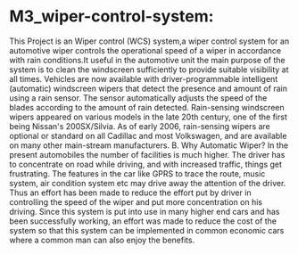 # M3_wiper-control-system:


This Project is an Wiper control (WCS) system,a wiper control system for an automotive wiper controls the operational speed of a wiper in accordance with rain conditions.It useful in the automotive unit the main purpose of the system is to clean the windscreen sufficiently to provide suitable visibility at all times.
Vehicles are now available with driver-programmable intelligent (automatic) windscreen wipers that detect the presence and amount of rain using a rain sensor.
The sensor automatically adjusts the speed of the blades according to the amount of rain detected. Rain-sensing windscreen wipers appeared on various models in the late 20th century, one of the first being Nissan's 200SX/Silvia. As of early 2006, rain-sensing wipers are optional or standard on all Cadillac and most Volkswagen, and are available on many other main-stream manufacturers. B. Why Automatic Wiper? In the present automobiles the number of facilities is much higher.
The driver has to concentrate on road while driving, and with increased traffic, things get frustrating. The features in the car like GPRS to trace the route, music system, air condition system etc may drive away the attention of the driver. Thus an effort has been made to reduce the effort put by driver in controlling the speed of the wiper and put more concentration on his driving. Since this system is put into use in many higher end cars and has been successfully working, an effort was made to reduce the cost of the system so that this system can be implemented in common economic cars where a common man can also enjoy the benefits.
